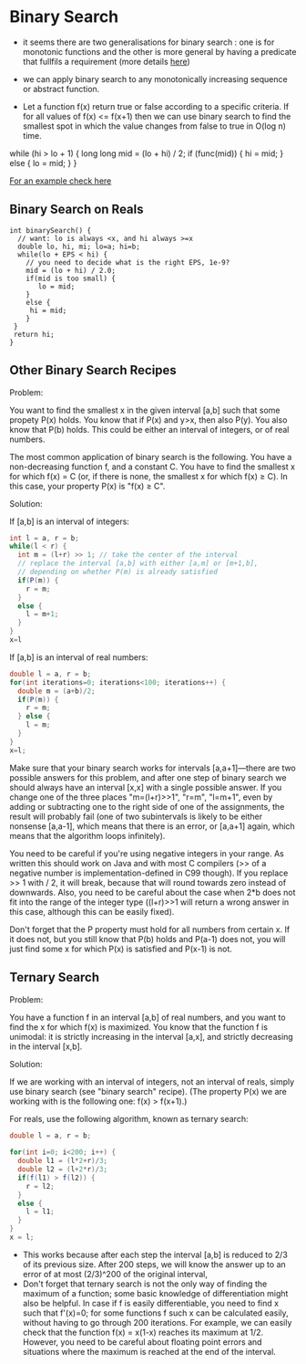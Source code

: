 
# Binary Search 

- it seems there are two generalisations for binary search : one is for monotonic functions and the other is more general by having a predicate that fullfils a requirement 
  (more details [here](https://www.topcoder.com/community/data-science/data-science-tutorials/binary-search/))

- we can apply binary search to any monotonically increasing sequence or abstract function.
- Let a function f(x) return true or false according to a specific criteria. If for all values of f(x) <= f(x+1) then we can use binary search to 
  find the smallest spot in which the value changes from false to true in O(log n) time. 

while (hi > lo + 1) {
   long long mid = (lo + hi) / 2;
   if (func(mid)) {
      hi = mid;
   } else {
      lo = mid;
   }
}

[For an example check here](http://wilanw.blogspot.fr/2009/08/binary-search-algorithm.html)

## Binary Search on Reals 

```
int binarySearch() {
  // want: lo is always <x, and hi always >=x
  double lo, hi, mi; lo=a; hi=b;
  while(lo + EPS < hi) {
    // you need to decide what is the right EPS, 1e-9? 
    mid = (lo + hi) / 2.0;
    if(mid is too small) {
       lo = mid; 
    }
    else {
     hi = mid; 
    }
 }
 return hi; 
}
```

## Other Binary Search Recipes 

Problem:

You want to find the smallest x in the given interval [a,b] such that some propety P(x) holds. You know that if P(x) and y>x, 
then also P(y). You also know that P(b) holds. This could be either an interval of integers, or of real numbers.

The most common application of binary search is the following. You have a non-decreasing function f, and a constant C. You have 
to find the smallest x for which f(x) = C (or, if there is none, the smallest x for which f(x) ≥ C). In this case, your property P(x) is "f(x) ≥ C".

Solution:

If [a,b] is an interval of integers:
```java
int l = a, r = b;
while(l < r) {
  int m = (l+r) >> 1; // take the center of the interval
  // replace the interval [a,b] with either [a,m] or [m+1,b],
  // depending on whether P(m) is already satisfied
  if(P(m)) {
    r = m; 
  }
  else {
    l = m+1;
  }
}
x=l
```

If [a,b] is an interval of real numbers:

```java
double l = a, r = b;
for(int iterations=0; iterations<100; iterations++) {
  double m = (a+b)/2;
  if(P(m)) {
    r = m; 
  } else {
    l = m;
  }
}
x=l;
```

Make sure that your binary search works for intervals [a,a+1]—there are two possible answers for this problem, and after one step of binary 
search we should always have an interval [x,x] with a single possible answer. If you change one of the three places "m=(l+r)>>1", "r=m", "l=m+1", 
even by adding or subtracting one to the right side of one of the assignments, the result will probably fail (one of two subintervals is likely 
to be either nonsense [a,a-1], which means that there is an error, or [a,a+1] again, which means that the algorithm loops infinitely).

You need to be careful if you're using negative integers in your range. As written this should work on Java and with most C compilers (>> of a 
negative number is implementation-defined in C99 though). If you replace >> 1 with / 2, it will break, because that will round towards zero instead 
of downwards. Also, you need to be careful about the case when 2*b does not fit into the range of the integer type ((l+r)>>1 will return a wrong
answer in this case, although this can be easily fixed).

Don't forget that the P property must hold for all numbers from certain x. If it does not, but you still know that P(b) holds and P(a-1) does not, 
you will just find some x for which P(x) is satisfied and P(x-1) is not.


## Ternary Search 
Problem:

You have a function f in an interval [a,b] of real numbers, and you want to find the x for which f(x) is maximized. You know that the function f is unimodal: it is strictly increasing in the interval [a,x], and strictly decreasing in the interval [x,b].

Solution:

If we are working with an interval of integers, not an interval of reals, simply use binary search (see "binary search" recipe). (The property P(x) we are working with is the following one: f(x) > f(x+1).)

For reals, use the following algorithm, known as ternary search:
```java
double l = a, r = b;
 
for(int i=0; i<200; i++) {
  double l1 = (l*2+r)/3;
  double l2 = (l+2*r)/3;
  if(f(l1) > f(l2)) {
    r = l2; 
  } 
  else {
    l = l1;
  }
}
x = l;
```
- This works because after each step the interval [a,b] is reduced to 2/3 of its previous size. After 200 steps, we will know the answer up to an error of at most (2/3)^200 of the original interval, 
- Don't forget that ternary search is not the only way of finding the maximum of a function; some basic knowledge of differentiation might also be helpful. In case if f is easily differentiable, 
  you need to find x such that f'(x)=0; for some functions f such x can be calculated easily, without having to go through 200 iterations. For example, we can easily check that the function f(x) = x(1-x)
  reaches its maximum at 1/2. However, you need to be careful about floating point errors and situations where the maximum is reached at the end of the interval.
  
  
